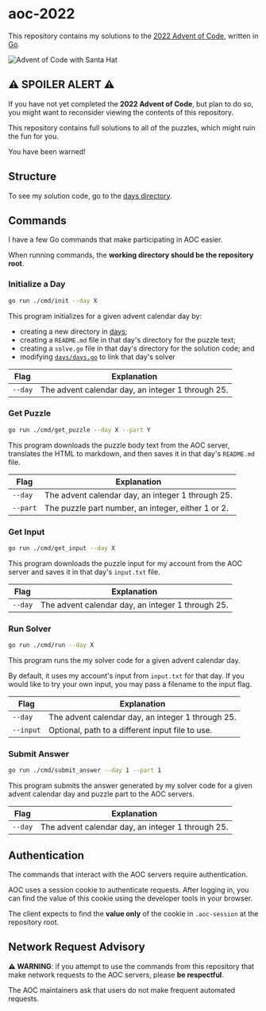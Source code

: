 # aoc-2022

This repository contains my solutions to the [2022 Advent of Code][aoc-2022],
written in [Go][golang].

![Advent of Code with Santa Hat](https://user-images.githubusercontent.com/10427974/100974572-7db6a900-350a-11eb-9c80-18635d97861f.png)

## ⚠️ SPOILER ALERT ⚠️

If you have not yet completed the **2022 Advent of Code**, but plan to do so,
you might want to reconsider viewing the contents of this repository.

This repository contains full solutions to all of the puzzles, which might ruin
the fun for you.

You have been warned!

## Structure

To see my solution code, go to the [days directory](./days).

## Commands

I have a few Go commands that make participating in AOC easier.

When running commands, the **working directory should be the repository root**.

### Initialize a Day

```sh
go run ./cmd/init --day X
```

This program initializes for a given advent calendar day by:

- creating a new directory in [days](./days);
- creating a `README.md` file in that day's directory for the puzzle text;
- creating a `solve.go` file in that day's directory for the solution code; and
- modifying [`days/days.go`](./days/days.go) to link that day's solver

| Flag    | Explanation                                       |
| ------- | ------------------------------------------------- |
| `--day` | The advent calendar day, an integer 1 through 25. |

### Get Puzzle

```sh
go run ./cmd/get_puzzle --day X --part Y
```

This program downloads the puzzle body text from the AOC server, translates the
HTML to markdown, and then saves it in that day's `README.md` file.

| Flag     | Explanation                                        |
| -------- | -------------------------------------------------- |
| `--day`  | The advent calendar day, an integer 1 through 25.  |
| `--part` | The puzzle part number, an integer, either 1 or 2. |

### Get Input

```sh
go run ./cmd/get_input --day X
```

This program downloads the puzzle input for my account from the AOC server and
saves it in that day's `input.txt` file.

| Flag    | Explanation                                       |
| ------- | ------------------------------------------------- |
| `--day` | The advent calendar day, an integer 1 through 25. |

### Run Solver

```sh
go run ./cmd/run --day X
```

This program runs the my solver code for a given advent calendar day.

By default, it uses my account's input from `input.txt` for that day. If you
would like to try your own input, you may pass a filename to the input flag.

| Flag      | Explanation                                       |
| --------- | ------------------------------------------------- |
| `--day`   | The advent calendar day, an integer 1 through 25. |
| `--input` | Optional, path to a different input file to use.  |

### Submit Answer

```sh
go run ./cmd/submit_answer --day 1 --part 1
```

This program submits the answer generated by my solver code for a given advent
calendar day and puzzle part to the AOC servers.

| Flag    | Explanation                                       |
| ------- | ------------------------------------------------- |
| `--day` | The advent calendar day, an integer 1 through 25. |

## Authentication

The commands that interact with the AOC servers require authentication.

AOC uses a session cookie to authenticate requests. After logging in, you can
find the value of this cookie using the developer tools in your browser.

The client expects to find the **value only** of the cookie in `.aoc-session` at
the repository root.

## Network Request Advisory

**⚠️ WARNING**: if you attempt to use the commands from this repository that
make network requests to the AOC servers, please **be respectful**.

The AOC maintainers ask that users do not make frequent automated requests.

[aoc-2022]: https://adventofcode.com/2022
[golang]: https://go.dev
